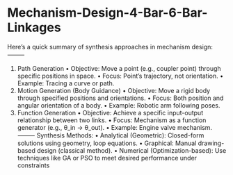 # Mechanism-Design-4-Bar-6-Bar-Linkages
Here’s a quick summary of synthesis approaches in mechanism design:
⸻
1. Path Generation
• Objective: Move a point (e.g., coupler point) through specific positions in space.
• Focus: Point’s trajectory, not orientation.
• Example: Tracing a curve or path.
2. Motion Generation (Body Guidance)
• Objective: Move a rigid body through specified positions and orientations.
• Focus: Both position and angular orientation of a body.
• Example: Robotic arm following poses.
3. Function Generation
• Objective: Achieve a specific input-output relationship between two links.
• Focus: Mechanism as a function generator (e.g., θ_in → θ_out).
• Example: Engine valve mechanism.
⸻
Synthesis Methods:
• Analytical (Geometric): Closed-form solutions using geometry, loop equations.
• Graphical: Manual drawing-based design (classical method).
• Numerical (Optimization-based): Use techniques like GA or PSO to meet desired performance under constraints
